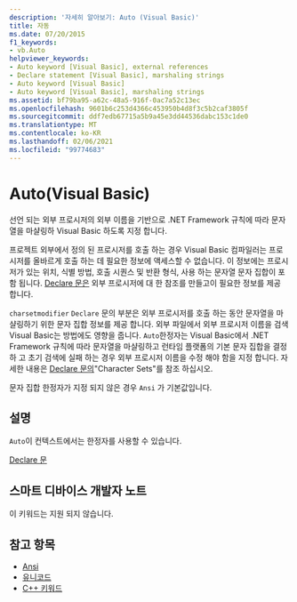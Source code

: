 ```yaml
---
description: '자세히 알아보기: Auto (Visual Basic)'
title: 자동
ms.date: 07/20/2015
f1_keywords:
- vb.Auto
helpviewer_keywords:
- Auto keyword [Visual Basic], external references
- Declare statement [Visual Basic], marshaling strings
- Auto keyword [Visual Basic]
- Auto keyword [Visual Basic], marshaling strings
ms.assetid: bf79ba95-a62c-48a5-916f-0ac7a52c13ec
ms.openlocfilehash: 9601b6c253d4366c453950b4d8f3c5b2caf3805f
ms.sourcegitcommit: ddf7edb67715a5b9a45e3dd44536dabc153c1de0
ms.translationtype: MT
ms.contentlocale: ko-KR
ms.lasthandoff: 02/06/2021
ms.locfileid: "99774683"
---
```

# <a name="auto-visual-basic"></a>Auto(Visual Basic)

선언 되는 외부 프로시저의 외부 이름을 기반으로 .NET Framework 규칙에 따라 문자열을 마샬링하 Visual Basic 하도록 지정 합니다.  
  
 프로젝트 외부에서 정의 된 프로시저를 호출 하는 경우 Visual Basic 컴파일러는 프로시저를 올바르게 호출 하는 데 필요한 정보에 액세스할 수 없습니다. 이 정보에는 프로시저가 있는 위치, 식별 방법, 호출 시퀀스 및 반환 형식, 사용 하는 문자열 문자 집합이 포함 됩니다. [Declare 문은](../statements/declare-statement.md) 외부 프로시저에 대 한 참조를 만들고이 필요한 정보를 제공 합니다.  
  
 `charsetmodifier` `Declare` 문의 부분은 외부 프로시저를 호출 하는 동안 문자열을 마샬링하기 위한 문자 집합 정보를 제공 합니다. 외부 파일에서 외부 프로시저 이름을 검색 Visual Basic는 방법에도 영향을 줍니다. `Auto`한정자는 Visual Basic에서 .NET Framework 규칙에 따라 문자열을 마샬링하고 런타임 플랫폼의 기본 문자 집합을 결정 하 고 초기 검색에 실패 하는 경우 외부 프로시저 이름을 수정 해야 함을 지정 합니다. 자세한 내용은 [Declare 문의](../statements/declare-statement.md)"Character Sets"를 참조 하십시오.  
  
 문자 집합 한정자가 지정 되지 않은 경우 `Ansi` 가 기본값입니다.  
  
## <a name="remarks"></a>설명  

 `Auto`이 컨텍스트에서는 한정자를 사용할 수 있습니다.  
  
 [Declare 문](../statements/declare-statement.md)  
  
## <a name="smart-device-developer-notes"></a>스마트 디바이스 개발자 노트  

 이 키워드는 지원 되지 않습니다.  
  
## <a name="see-also"></a>참고 항목

- [Ansi](ansi.md)
- [유니코드](unicode.md)
- [C++ 키워드](../keywords/index.md)
